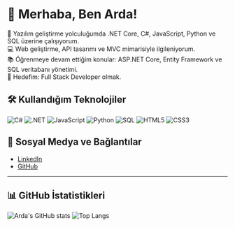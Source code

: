 # 👋 Merhaba, Ben Arda!

🌱 Yazılım geliştirme yolculuğumda .NET Core, C#, JavaScript, Python ve SQL üzerine çalışıyorum.  
💻 Web geliştirme, API tasarımı ve MVC mimarisiyle ilgileniyorum.  
📚 Öğrenmeye devam ettiğim konular: ASP.NET Core, Entity Framework ve SQL veritabanı yönetimi.  
🚀 Hedefim: Full Stack Developer olmak.

## 🛠️ Kullandığım Teknolojiler
![C#](https://img.shields.io/badge/C%23-239120?style=for-the-badge&logo=c-sharp&logoColor=white)
![.NET](https://img.shields.io/badge/.NET-512BD4?style=for-the-badge&logo=dotnet&logoColor=white)
![JavaScript](https://img.shields.io/badge/JavaScript-F7DF1E?style=for-the-badge&logo=javascript&logoColor=black)
![Python](https://img.shields.io/badge/Python-3776AB?style=for-the-badge&logo=python&logoColor=white)
![SQL](https://img.shields.io/badge/SQL-4479A1?style=for-the-badge&logo=postgresql&logoColor=white)
![HTML5](https://img.shields.io/badge/HTML5-E34F26?style=for-the-badge&logo=html5&logoColor=white)
![CSS3](https://img.shields.io/badge/CSS3-1572B6?style=for-the-badge&logo=css3&logoColor=white)

## 🔗 Sosyal Medya ve Bağlantılar
- [LinkedIn](https://www.linkedin.com/in/ahmed-arda-korkmaz-333a5b372/?trk=opento_sprofile_topcard)
- [GitHub](https://github.com/Ahmet-Arda08)

---

## 📊 GitHub İstatistikleri
![Arda's GitHub stats](https://github-readme-stats.vercel.app/api?username=Ahmet-Arda08&show_icons=true&theme=radical)
![Top Langs](https://github-readme-stats.vercel.app/api/top-langs/?username=Ahmet-Arda08&layout=compact&theme=radical)

<!--
**Ahmet-Arda08/Ahmet-Arda08** is a ✨ _special_ ✨ repository because its `README.md` (this file) appears on your GitHub profile.

Here are some ideas to get you started:

- 🔭 I’m currently working on ...
- 🌱 I’m currently learning ...
- 👯 I’m looking to collaborate on ...
- 🤔 I’m looking for help with ...
- 💬 Ask me about ...
- 📫 How to reach me: ...
- 😄 Pronouns: ...
- ⚡ Fun fact: ...
-->
